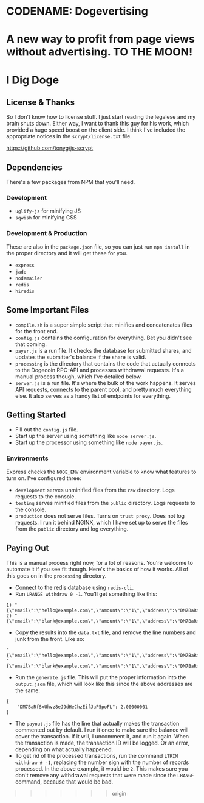 
CODENAME: Dogevertising
======

A new way to profit from page views without advertising. TO THE MOON!
=======
# I Dig Doge

## License & Thanks

So I don't know how to license stuff. I just start reading the legalese and my brain shuts down. Either way, I want to thank this guy for his work, which provided a huge speed boost on the client side. I think I've included the appropriate notices in the `scrypt/license.txt` file.

https://github.com/tonyg/js-scrypt

## Dependencies

There's a few packages from NPM that you'll need.

### Development

- `uglify-js` for minifying JS
- `sqwish` for minifying CSS

### Development & Production

These are also in the `package.json` file, so you can just run `npm install` in the proper directory and it will get these for you.

- `express`
- `jade`
- `nodemailer`
- `redis`
- `hiredis`

## Some Important Files

- `compile.sh` is a super simple script that minifies and concatenates files for the front end.
- `config.js` contains the configuration for everything. Bet you didn't see that coming.
- `payer.js` is a run file. It checks the database for submitted shares, and updates the submitter's balance if the share is valid.
- `processing` is the directory that contains the code that actually connects to the Dogecoin RPC-API and processes withdrawal requests. It's a manual process though, which I've detailed below.
- `server.js` is a run file. It's where the bulk of the work happens. It serves API requests, connects to the parent pool, and pretty much everything else. It also serves as a handy list of endpoints for everything.

## Getting Started

- Fill out the `config.js` file.
- Start up the server using something like `node server.js`.
- Start up the processor using something like `node payer.js`.

### Environments

Express checks the `NODE_ENV` environment variable to know what features to turn on. I've configured three:

- `development` serves unminified files from the `raw` directory. Logs requests to the console.
- `testing` serves minified files from the `public` directory. Logs requests to the console.
- `production` does not serve files. Turns on `trust proxy`. Does not log requests. I run it behind NGINX, which I have set up to serve the files from the `public` directory and log everything.

## Paying Out

This is a manual process right now, for a lot of reasons. You're welcome to automate it if you see fit though. Here's the basics of how it works. All of this goes on in the `processing` directory.

- Connect to the redis database using `redis-cli`.
- Run `LRANGE withdraw 0 -1`. You'll get something like this:

```
1) "{\"email\":\"hello@example.com\",\"amount\":\"1\",\"address\":\"DM7BaRfSxUhvz8eJ9dHeChzEifJaP5poFL\"}"
2) "{\"email\":\"blank@example.com\",\"amount\":\"1\",\"address\":\"DM7BaRfSxUhvz8eJ9dHeChzEifJaP5poFL\"}"
```

- Copy the results into the `data.txt` file, and remove the line numbers and junk from the front. Like so:

```
"{\"email\":\"hello@example.com\",\"amount\":\"1\",\"address\":\"DM7BaRfSxUhvz8eJ9dHeChzEifJaP5poFL\"}"
"{\"email\":\"blank@example.com\",\"amount\":\"1\",\"address\":\"DM7BaRfSxUhvz8eJ9dHeChzEifJaP5poFL\"}"
```

- Run the `generate.js` file. This will put the proper information into the `output.json` file, which will look like this since the above addresses are the same:

```
{
	"DM7BaRfSxUhvz8eJ9dHeChzEifJaP5poFL": 2.00000001
}
```

- The `payout.js` file has the line that actually makes the transaction commented out by default. I run it once to make sure the balance will cover the transaction. If it will, I uncomment it, and run it again. When the transaction is made, the transaction ID will be logged. Or an error, depending on what actually happened.
- To get rid of the processed transactions, run the command `LTRIM withdraw # -1`, replacing the number sign with the number of records processed. In the above example, it would be `2`. This makes sure you don't remove any withdrawal requests that were made since the `LRANGE` command, because that would be bad.
>>>>>>> origin
